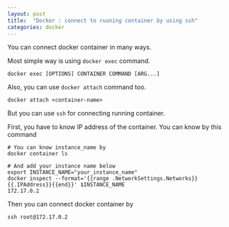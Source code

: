 ```yaml
---
layout: post
title:  "Docker : connect to ruuning container by using ssh"
categories: docker
---
```



You can connect docker container in many ways.

Most simple way is using `docker exec` command.

```
docker exec [OPTIONS] CONTAINER COMMAND [ARG...]
```

Also, you can use `docker attach` command too.

```
docker attach <container-name>
```


But you can use `ssh` for connecting running container.


First, you have to know IP address of the container. You can know by this command

```
# You can know instance_name by
docker container ls

# And add your instance name below
export INSTANCE_NAME="your_instance_name"
docker inspect --format='{{range .NetworkSettings.Networks}}{{.IPAddress}}{{end}}' $INSTANCE_NAME
172.17.0.2
```

Then you can connect docker container by

```
ssh root@172.17.0.2
```
